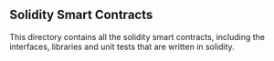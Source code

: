 ## Solidity Smart Contracts

This directory contains all the solidity smart contracts, including the interfaces, libraries and unit tests that are written in solidity.



